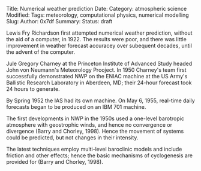 Title: Numerical weather prediction
Date: 
Category: atmospheric science 
Modified: 
Tags: meteorology, computational physics, numerical modelling
Slug: 
Author: 0x7df
Summary: 
Status: draft

Lewis Fry Richardson first attempted numerical weather prediction, without the
aid of a computer, in 1922. The results were poor, and there was little
improvement in weather forecast accuracey over subequent decades, until the
advent of the computer.

Jule Gregory Charney at the Princeton Institute of Advanced Study headed John
von Neumann's Meteorology Prooject. In 1950 Charney's team first successfully
demonstrated NWP on the ENIAC machine at the US Army's Ballistic Research
Laboratory in Aberdeen, MD; their 24-hour forecast took 24 hours to generate.

By Spring 1952 the IAS had its own machine. On May 6, 1955, real-time daily
forecasts began to be produced on an IBM 701 machine.
 
The first developments in NWP in the 1950s used a one-level barotropic
atmosphere with geostrophic winds, and hence no convergence or divergence (Barry
and Chorley, 1998). Hence the movement of systems could be predicted, but not
changes in their intensity.

The latest techniques employ multi-level baroclinic models and include friction
and other effects; hence the basic mechanisms of cyclogenesis are provided for
(Barry and Chorley, 1998).
